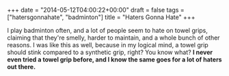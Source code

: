 +++
date = "2014-05-12T04:00:22+00:00"
draft = false
tags = ["hatersgonnahate", "badminton"]
title = "Haters Gonna Hate"
+++


I play badminton often, and a lot of people seem to hate on towel grips, claiming that they're smelly, harder to maintain, and a whole bunch of other reasons. I was like this as well, because in my logical mind, a towel grip should stink compared to a synthetic grip, right? You know what? **I never even tried a towel grip before, and I know the same goes for a lot of haters out there.**
